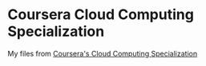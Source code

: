 # Coursera Cloud Computing Specialization

My files from [Coursera's Cloud Computing Specialization](https://www.coursera.org/specializations/cloud-computing)
